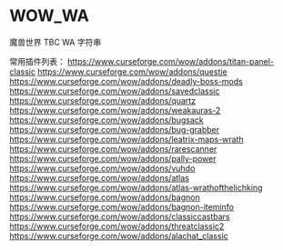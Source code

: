 # WOW_WA

魔兽世界 TBC WA 字符串



常用插件列表：
https://www.curseforge.com/wow/addons/titan-panel-classic
https://www.curseforge.com/wow/addons/questie
https://www.curseforge.com/wow/addons/deadly-boss-mods
https://www.curseforge.com/wow/addons/savedclassic
https://www.curseforge.com/wow/addons/quartz
https://www.curseforge.com/wow/addons/weakauras-2
https://www.curseforge.com/wow/addons/bugsack
https://www.curseforge.com/wow/addons/bug-grabber
https://www.curseforge.com/wow/addons/leatrix-maps-wrath
https://www.curseforge.com/wow/addons/rarescanner
https://www.curseforge.com/wow/addons/pally-power
https://www.curseforge.com/wow/addons/vuhdo
https://www.curseforge.com/wow/addons/atlas
https://www.curseforge.com/wow/addons/atlas-wrathofthelichking
https://www.curseforge.com/wow/addons/bagnon
https://www.curseforge.com/wow/addons/bagnon-iteminfo
https://www.curseforge.com/wow/addons/classiccastbars
https://www.curseforge.com/wow/addons/threatclassic2
https://www.curseforge.com/wow/addons/alachat_classic

